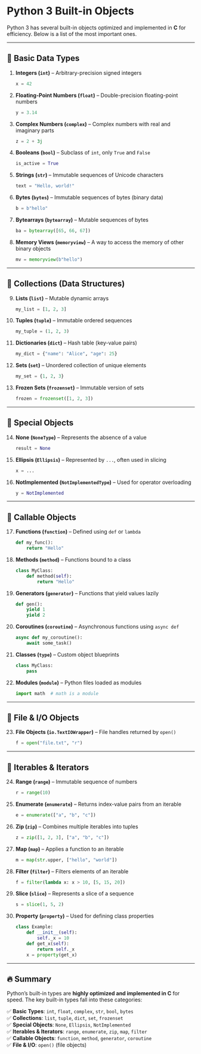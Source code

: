 # Python 3 Built-in Objects

Python 3 has several built-in objects optimized and implemented in **C** for efficiency. Below is a list of the most important ones.

---

## 🔹 Basic Data Types
1. **Integers (`int`)** – Arbitrary-precision signed integers  
   ```python
   x = 42
   ```

2. **Floating-Point Numbers (`float`)** – Double-precision floating-point numbers  
   ```python
   y = 3.14
   ```

3. **Complex Numbers (`complex`)** – Complex numbers with real and imaginary parts  
   ```python
   z = 2 + 3j
   ```

4. **Booleans (`bool`)** – Subclass of `int`, only `True` and `False`  
   ```python
   is_active = True
   ```

5. **Strings (`str`)** – Immutable sequences of Unicode characters  
   ```python
   text = "Hello, world!"
   ```

6. **Bytes (`bytes`)** – Immutable sequences of bytes (binary data)  
   ```python
   b = b"hello"
   ```

7. **Bytearrays (`bytearray`)** – Mutable sequences of bytes  
   ```python
   ba = bytearray([65, 66, 67])
   ```

8. **Memory Views (`memoryview`)** – A way to access the memory of other binary objects  
   ```python
   mv = memoryview(b"hello")
   ```

---

## 🔹 Collections (Data Structures)
9. **Lists (`list`)** – Mutable dynamic arrays  
   ```python
   my_list = [1, 2, 3]
   ```

10. **Tuples (`tuple`)** – Immutable ordered sequences  
    ```python
    my_tuple = (1, 2, 3)
    ```

11. **Dictionaries (`dict`)** – Hash table (key-value pairs)  
    ```python
    my_dict = {"name": "Alice", "age": 25}
    ```

12. **Sets (`set`)** – Unordered collection of unique elements  
    ```python
    my_set = {1, 2, 3}
    ```

13. **Frozen Sets (`frozenset`)** – Immutable version of sets  
    ```python
    frozen = frozenset([1, 2, 3])
    ```

---

## 🔹 Special Objects
14. **None (`NoneType`)** – Represents the absence of a value  
    ```python
    result = None
    ```

15. **Ellipsis (`Ellipsis`)** – Represented by `...`, often used in slicing  
    ```python
    x = ...
    ```

16. **NotImplemented (`NotImplementedType`)** – Used for operator overloading  
    ```python
    y = NotImplemented
    ```

---

## 🔹 Callable Objects
17. **Functions (`function`)** – Defined using `def` or `lambda`  
    ```python
    def my_func():
        return "Hello"
    ```

18. **Methods (`method`)** – Functions bound to a class  
    ```python
    class MyClass:
        def method(self):
            return "Hello"
    ```

19. **Generators (`generator`)** – Functions that yield values lazily  
    ```python
    def gen():
        yield 1
        yield 2
    ```

20. **Coroutines (`coroutine`)** – Asynchronous functions using `async def`  
    ```python
    async def my_coroutine():
        await some_task()
    ```

21. **Classes (`type`)** – Custom object blueprints  
    ```python
    class MyClass:
        pass
    ```

22. **Modules (`module`)** – Python files loaded as modules  
    ```python
    import math  # math is a module
    ```

---

## 🔹 File & I/O Objects
23. **File Objects (`io.TextIOWrapper`)** – File handles returned by `open()`  
    ```python
    f = open("file.txt", "r")
    ```

---

## 🔹 Iterables & Iterators
24. **Range (`range`)** – Immutable sequence of numbers  
    ```python
    r = range(10)
    ```

25. **Enumerate (`enumerate`)** – Returns index-value pairs from an iterable  
    ```python
    e = enumerate(["a", "b", "c"])
    ```

26. **Zip (`zip`)** – Combines multiple iterables into tuples  
    ```python
    z = zip([1, 2, 3], ["a", "b", "c"])
    ```

27. **Map (`map`)** – Applies a function to an iterable  
    ```python
    m = map(str.upper, ["hello", "world"])
    ```

28. **Filter (`filter`)** – Filters elements of an iterable  
    ```python
    f = filter(lambda x: x > 10, [5, 15, 20])
    ```

29. **Slice (`slice`)** – Represents a slice of a sequence  
    ```python
    s = slice(1, 5, 2)
    ```

30. **Property (`property`)** – Used for defining class properties  
    ```python
    class Example:
        def __init__(self):
            self._x = 10
        def get_x(self):
            return self._x
        x = property(get_x)
    ```

---

## 🔥 Summary
Python’s built-in types are **highly optimized and implemented in C** for speed. The key built-in types fall into these categories:

✅ **Basic Types**: `int`, `float`, `complex`, `str`, `bool`, `bytes`  
✅ **Collections**: `list`, `tuple`, `dict`, `set`, `frozenset`  
✅ **Special Objects**: `None`, `Ellipsis`, `NotImplemented`  
✅ **Iterables & Iterators**: `range`, `enumerate`, `zip`, `map`, `filter`  
✅ **Callable Objects**: `function`, `method`, `generator`, `coroutine`  
✅ **File & I/O**: `open()` (file objects)  
